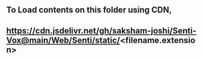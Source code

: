 ## To Load contents on this folder using CDN,

## https://cdn.jsdelivr.net/gh/saksham-joshi/Senti-Vox@main/Web/Senti/static/<filename.extension>